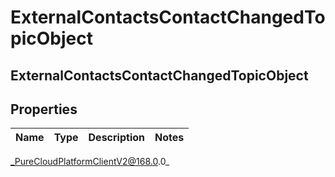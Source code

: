 # ExternalContactsContactChangedTopicObject

## ExternalContactsContactChangedTopicObject

## Properties

|Name | Type | Description | Notes|
|------------ | ------------- | ------------- | -------------|



_PureCloudPlatformClientV2@168.0.0_
